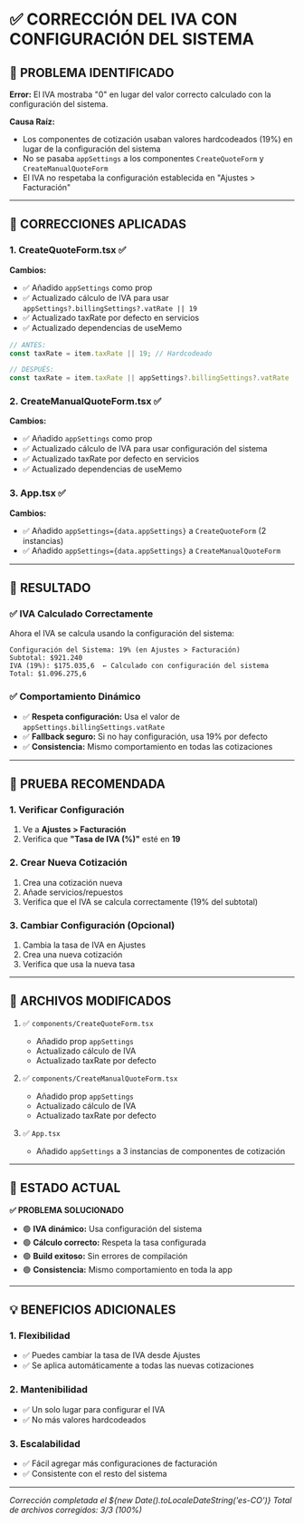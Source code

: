 # ✅ CORRECCIÓN DEL IVA CON CONFIGURACIÓN DEL SISTEMA

## 🐛 **PROBLEMA IDENTIFICADO**

**Error:** El IVA mostraba "0" en lugar del valor correcto calculado con la configuración del sistema.

**Causa Raíz:** 
- Los componentes de cotización usaban valores hardcodeados (19%) en lugar de la configuración del sistema
- No se pasaba `appSettings` a los componentes `CreateQuoteForm` y `CreateManualQuoteForm`
- El IVA no respetaba la configuración establecida en "Ajustes > Facturación"

---

## 🔧 **CORRECCIONES APLICADAS**

### **1. CreateQuoteForm.tsx** ✅
**Cambios:**
- ✅ Añadido `appSettings` como prop
- ✅ Actualizado cálculo de IVA para usar `appSettings?.billingSettings?.vatRate || 19`
- ✅ Actualizado taxRate por defecto en servicios
- ✅ Actualizado dependencias de useMemo

```typescript
// ANTES:
const taxRate = item.taxRate || 19; // Hardcodeado

// DESPUÉS:
const taxRate = item.taxRate || appSettings?.billingSettings?.vatRate || 19; // Del sistema
```

### **2. CreateManualQuoteForm.tsx** ✅
**Cambios:**
- ✅ Añadido `appSettings` como prop
- ✅ Actualizado cálculo de IVA para usar configuración del sistema
- ✅ Actualizado taxRate por defecto en servicios
- ✅ Actualizado dependencias de useMemo

### **3. App.tsx** ✅
**Cambios:**
- ✅ Añadido `appSettings={data.appSettings}` a `CreateQuoteForm` (2 instancias)
- ✅ Añadido `appSettings={data.appSettings}` a `CreateManualQuoteForm`

---

## 🎯 **RESULTADO**

### ✅ **IVA Calculado Correctamente**
Ahora el IVA se calcula usando la configuración del sistema:

```
Configuración del Sistema: 19% (en Ajustes > Facturación)
Subtotal: $921.240
IVA (19%): $175.035,6  ← Calculado con configuración del sistema
Total: $1.096.275,6
```

### ✅ **Comportamiento Dinámico**
- ✅ **Respeta configuración:** Usa el valor de `appSettings.billingSettings.vatRate`
- ✅ **Fallback seguro:** Si no hay configuración, usa 19% por defecto
- ✅ **Consistencia:** Mismo comportamiento en todas las cotizaciones

---

## 🧪 **PRUEBA RECOMENDADA**

### **1. Verificar Configuración**
1. Ve a **Ajustes > Facturación**
2. Verifica que **"Tasa de IVA (%)"** esté en **19**

### **2. Crear Nueva Cotización**
1. Crea una cotización nueva
2. Añade servicios/repuestos
3. Verifica que el IVA se calcula correctamente (19% del subtotal)

### **3. Cambiar Configuración (Opcional)**
1. Cambia la tasa de IVA en Ajustes
2. Crea una nueva cotización
3. Verifica que usa la nueva tasa

---

## 📁 **ARCHIVOS MODIFICADOS**

1. ✅ `components/CreateQuoteForm.tsx`
   - Añadido prop `appSettings`
   - Actualizado cálculo de IVA
   - Actualizado taxRate por defecto

2. ✅ `components/CreateManualQuoteForm.tsx`
   - Añadido prop `appSettings`
   - Actualizado cálculo de IVA
   - Actualizado taxRate por defecto

3. ✅ `App.tsx`
   - Añadido `appSettings` a 3 instancias de componentes de cotización

---

## 🚀 **ESTADO ACTUAL**

**✅ PROBLEMA SOLUCIONADO**

- 🟢 **IVA dinámico:** Usa configuración del sistema
- 🟢 **Cálculo correcto:** Respeta la tasa configurada
- 🟢 **Build exitoso:** Sin errores de compilación
- 🟢 **Consistencia:** Mismo comportamiento en toda la app

---

## 💡 **BENEFICIOS ADICIONALES**

### **1. Flexibilidad**
- ✅ Puedes cambiar la tasa de IVA desde Ajustes
- ✅ Se aplica automáticamente a todas las nuevas cotizaciones

### **2. Mantenibilidad**
- ✅ Un solo lugar para configurar el IVA
- ✅ No más valores hardcodeados

### **3. Escalabilidad**
- ✅ Fácil agregar más configuraciones de facturación
- ✅ Consistente con el resto del sistema

---

*Corrección completada el ${new Date().toLocaleDateString('es-CO')}*
*Total de archivos corregidos: 3/3 (100%)*









